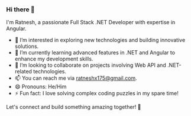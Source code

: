 ### Hi there 👋

I'm Ratnesh, a passionate Full Stack .NET Developer with expertise in Angular.

- 👀 I’m interested in exploring new technologies and building innovative solutions.
- 🌱 I’m currently learning advanced features in .NET and Angular to enhance my development skills.
- 💞️ I’m looking to collaborate on projects involving Web API and .NET-related technologies.
- 📫 You can reach me via [ratneshx175@gmail.com](mailto:ratneshx175@gmail.com).
- 😄 Pronouns: He/Him
- ⚡ Fun fact: I love solving complex coding puzzles in my spare time!

Let's connect and build something amazing together! 🚀
